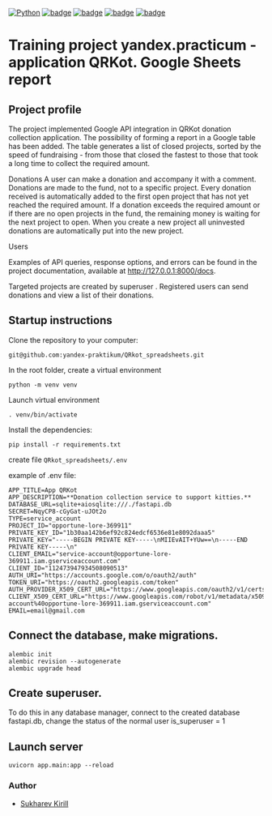 [![Python](https://img.shields.io/badge/-Python-464646?style=flat&logo=Python&logoColor=56C0C0&color=008080)](https://www.python.org/) [![badge](https://img.shields.io/badge/-FastApi-008080)](https://fastapi.tiangolo.com) [![badge](https://img.shields.io/badge/-Alembic-008080)](https://pypi.org/project/alembic/) [![badge](https://img.shields.io/badge/-Pydantic-008080)](https://pydantic-docs.helpmanual.io) [![badge](https://img.shields.io/badge/-GoogleApi-008080)](https://developers.google.com/apis-explorer/)

# Training project yandex.practicum  - application QRKot. Google Sheets report



## Project profile

The project implemented Google API integration in QRKot donation collection application. The possibility of forming a report in a Google table has been added. The table generates a list of closed projects, sorted by the speed of fundraising - from those that closed the fastest to those that took a long time to collect the required amount.


Donations
A user can make a donation and accompany it with a comment. Donations are made to the fund, not to a specific project. Every donation received is automatically added to the first open project that has not yet reached the required amount. If a donation exceeds the required amount or if there are no open projects in the fund, the remaining money is waiting for the next project to open. When you create a new project all uninvested donations are automatically put into the new project.

Users

Examples of API queries, response options, and errors can be found in the project documentation, available at http://127.0.0.1:8000/docs.

Targeted projects are created by superuser .
Registered users can send donations and view a list of their donations.

## Startup instructions

Clone the repository to your computer:

```
git@github.com:yandex-praktikum/QRkot_spreadsheets.git
```

In the root folder, create a virtual environment

```
python -m venv venv
```

Launch virtual environment

```
. venv/bin/activate
```

Install the dependencies:

```
pip install -r requirements.txt
```

create file  ```QRkot_spreadsheets/.env```

example of .env file:

```
APP_TITLE=App QRKot
APP_DESCRIPTION=**Donation collection service to support kitties.**
DATABASE_URL=sqlite+aiosqlite:///./fastapi.db 
SECRET=NqyCP8-cGyGat-uJOt2o
TYPE=service_account
PROJECT_ID="opportune-lore-369911"
PRIVATE_KEY_ID="1b30aa142b6ef92c824edcf6536e81e8092daaa5"
PRIVATE_KEY="-----BEGIN PRIVATE KEY-----\nMIIEvAIT+YUw==\n-----END PRIVATE KEY-----\n"
CLIENT_EMAIL="service-account@opportune-lore-369911.iam.gserviceaccount.com"
CLIENT_ID="112473947934508090513"
AUTH_URI="https://accounts.google.com/o/oauth2/auth"
TOKEN_URI="https://oauth2.googleapis.com/token"
AUTH_PROVIDER_X509_CERT_URL="https://www.googleapis.com/oauth2/v1/certs"
CLIENT_X509_CERT_URL="https://www.googleapis.com/robot/v1/metadata/x509/service-account%40opportune-lore-369911.iam.gserviceaccount.com"
EMAIL=email@gmail.com

```
## Connect the database, make migrations.

```
alembic init
alembic revision --autogenerate 
alembic upgrade head
```
## Create superuser.

To do this in any database manager, connect to the created database fastapi.db, change the status of the normal user is_superuser = 1

## Launch server

```
uvicorn app.main:app --reload 

```
### Author

- [Sukharev Kirill](https://github.com/Soliton80)
